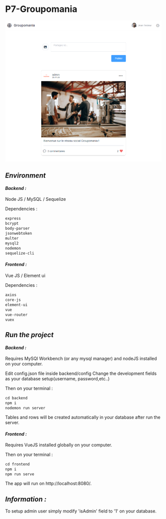 # P7-Groupomania 

![](home-page.png)

## *Environment* 

#### *Backend :* 
Node JS / MySQL / Sequelize

Dependencies :

```
express
bcrypt
body-parser
jsonwebtoken
multer
mysql2
nodemon
sequelize-cli
```

#### *Frontend :* 
Vue JS / Element ui

Dependencies :

```
axios
core-js
element-ui
vue
vue-router
vuex
```

## *Run the project* 

#### *Backend :*

Requires MySQl Workbench (or any mysql manager) and nodeJS installed on your computer.

Edit config.json file inside backend/config
Change the development fields as your database setup(username, password,etc..)

Then on your terminal :

```
cd backend
npm i
nodemon run server
```

Tables and rows will be created automatically in your database after run the server.

#### *Frontend :*

Requires VueJS installed globally on your computer.

Then on your terminal :

```
cd frontend
npm i
npm run serve
```

The app will run on http://localhost:8080/.

## *Information :*

To setup admin user simply modify 'isAdmin' field to '1' on your database.